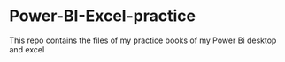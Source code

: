 # Power-BI-Excel-practice
This repo contains the files of my practice books of my Power Bi desktop and excel
